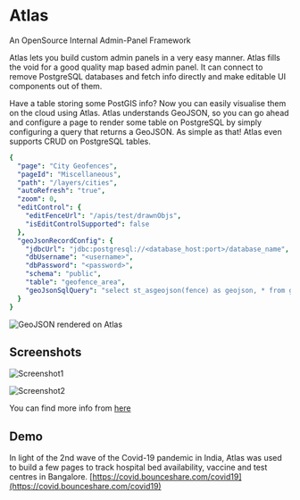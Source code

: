 # Atlas
An OpenSource Internal Admin-Panel Framework

Atlas lets you build custom admin panels in a very easy manner. Atlas fills the void for a good quality map based admin panel. It can connect to remove PostgreSQL databases and fetch info directly and make editable UI components out of them. 

Have a table storing some PostGIS info? Now you can easily visualise them on the cloud using Atlas. Atlas understands GeoJSON, so you can go ahead and configure a page to render some table on PostgreSQL by simply configuring a query that returns a GeoJSON. As simple as that! Atlas even supports CRUD on PostgreSQL tables.

```yaml
{
  "page": "City Geofences",
  "pageId": "Miscellaneous",
  "path": "/layers/cities",
  "autoRefresh": "true",
  "zoom": 0,
  "editControl": {
    "editFenceUrl": "/apis/test/drawnObjs",
    "isEditControlSupported": false
  },
  "geoJsonRecordConfig": {
    "jdbcUrl": "jdbc:postgresql://<database_host:port>/database_name",
    "dbUsername": "<username>",
    "dbPassword": "<password>",
    "schema": "public",
    "table": "geofence_area",
    "geoJsonSqlQuery": "select st_asgeojson(fence) as geojson, * from geofence_area where ST_DWithin(fence::geography, ST_MakePoint($lon,$lat)::geography, $radius)"
  }
}
```
 
![GeoJSON rendered on Atlas](https://upload.bounce.bike/test/b53ee202-049c-4e2e-bddf-8b65f72dc278)

## Screenshots 

![Screenshot1](https://upload.bounce.bike/test/9ed62c9f-182b-4d5b-afa2-82e7a4bb7143)

![Screenshot2](https://upload.bounce.bike/test/2d3027f7-43a9-4ab9-8915-753d733691b3)

You can find more info from [here](https://github.com/bounceshare/atlas/wiki)

 

## Demo
In light of the 2nd wave of the Covid-19 pandemic in India, Atlas was used to build a few pages to track hospital bed availability, vaccine and test centres in Bangalore. 
[https://covid.bounceshare.com/covid19](https://covid.bounceshare.com/covid19)
